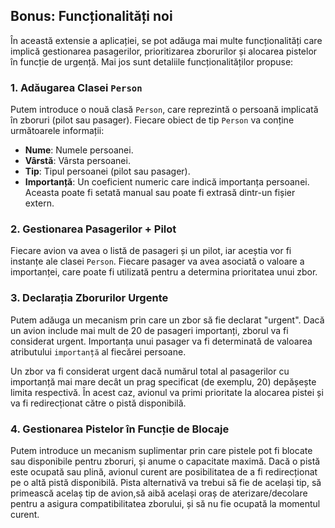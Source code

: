 ## Bonus: Funcționalități noi

În această extensie a aplicației, se pot adăuga mai multe funcționalități care implică gestionarea pasagerilor, prioritizarea zborurilor și alocarea pistelor în funcție de urgență. Mai jos sunt detaliile funcționalităților propuse:

### 1. **Adăugarea Clasei `Person`**
Putem introduce o nouă clasă `Person`, care reprezintă o persoană implicată în zboruri (pilot sau pasager). Fiecare obiect de tip `Person` va conține următoarele informații:
- **Nume**: Numele persoanei.
- **Vârstă**: Vârsta persoanei.
- **Tip**: Tipul persoanei (pilot sau pasager).
- **Importanță**: Un coeficient numeric care indică importanța persoanei. Aceasta poate fi setată manual sau poate fi extrasă dintr-un fișier extern.

### 2. **Gestionarea Pasagerilor + Pilot**
Fiecare avion va avea o listă de pasageri și un pilot, iar aceștia vor fi instanțe ale clasei `Person`. Fiecare pasager va avea asociată o valoare a importanței, care poate fi utilizată pentru a determina prioritatea unui zbor.

### 3. **Declarația Zborurilor Urgente**
Putem adăuga un mecanism prin care un zbor să fie declarat "urgent". Dacă un avion include mai mult de 20 de pasageri importanți, zborul va fi considerat urgent. Importanța unui pasager va fi determinată de valoarea atributului `importanță` al fiecărei persoane.

Un zbor va fi considerat urgent dacă numărul total al pasagerilor cu importanță mai mare decât un prag specificat (de exemplu, 20) depășește limita respectivă. În acest caz, avionul va primi prioritate la alocarea pistei și va fi redirecționat către o pistă disponibilă.

### 4. **Gestionarea Pistelor în Funcție de Blocaje**
Putem introduce un mecanism suplimentar prin care pistele pot fi blocate sau disponibile pentru zboruri, și anume o capacitate maximă. Dacă o pistă este ocupată sau plină, avionul curent are posibilitatea de a fi redirecționat pe o altă pistă disponibilă. Pista alternativă va trebui să fie de același tip, să primească acelaș tip de avion,să aibă același oraș de aterizare/decolare pentru a asigura compatibilitatea zborului, și să nu fie ocupată la momentul curent.
